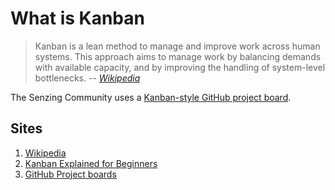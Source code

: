 # What is Kanban

> Kanban is a lean method to manage and improve work across human systems.
> This approach aims to manage work by balancing demands with available capacity,
> and by improving the handling of system-level bottlenecks.
> -- _[Wikipedia]_

The Senzing Community uses a
[Kanban-style GitHub project board].

## Sites

1. [Wikipedia]
1. [Kanban Explained for Beginners]
1. [GitHub Project boards]

[GitHub Project boards]: https://docs.github.com/en/github/managing-your-work-on-github/about-project-boards
[Kanban Explained for Beginners]: https://kanbanize.com/kanban-resources/getting-started/what-is-kanban
[Kanban-style GitHub project board]: https://github.com/orgs/Senzing/projects/2
[Wikipedia]: https://en.wikipedia.org/wiki/Kanban_(development)

